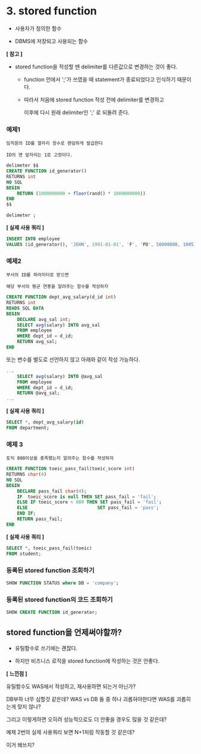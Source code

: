 # 3. stored function

- 사용자가 정의한 함수

- DBMS에 저장되고 사용되는 함수


**[ 참고 ]**

- stored function을 작성할 땐 delimiter를 다른값으로 변경하는 것이 좋다.

  - function 안에서 ';'가 쓰였을 때 statement가 종료되었다고 인식하기 때문이다.

  - 따라서 처음에 stored function 작성 전에 delimiter를 변경하고 

    이후에 다시 원래 delimiter인 ';' 로 되돌려 준다.  

### 예제1

```
임직원의 ID를 열자리 정수로 랜덤하게 발급한다 

ID의 맨 앞자리는 1로 고정이다.
```

```SQL
delimeter $$
CREATE FUNCTION id_generator()
RETURNS int
NO SQL
BEGIN
    RETURN (1000000000 + floor(rand() * 1000000000))
END
$$

delimeter ;
```

**[ 실제 사용 쿼리 ]**

```SQL
INSERT INTO employee
VALUES (id_generator(), 'JEHN', 1991-01-01', 'F', 'PO', 50000000, 1005)
```

### 예제2

```
부서의 ID를 파라미터로 받으면

해당 부서의 평균 연봉을 알려주는 함수를 작성하자
```

```SQL
CREATE FUNCTION dept_avg_salary(d_id int)
RETURNS int
READS SQL DATA
BEGIN
    DECLARE avg_sal int;
    SELECT avg(salary) INTO avg_sal
    FROM employee
    WHERE dept_id = d_id;
    RETURN avg_sal;
END
```

또는 변수를 별도로 선언하지 않고 아래와 같이 작성 가능하다.

```SQL
...
    SELECT avg(salary) INTO @avg_sal
    FROM employee
    WHERE dept_id = d_id;
    RETURN @avg_sal;
...
```

**[ 실제 사용 쿼리 ]**

```SQL
SELECT *, dept_avg_salary(id)
FROM department;
```

### 예제 3

```
토익 800이상을 충족했는지 알려주는 함수를 작성하자
```

```SQL
CREATE FUNCTION toeic_pass_fail(toeic_score int)
RETURNS char(4)
NO SQL
BEGIN
    DECLARE pass_fail char(4);
    IF  toeic_score is null THEN SET pass_fail = 'fail';
    ELSE IF toeic_score < 800 THEN SET pass_fail = 'fail';
    ELSE                          SET pass_fail = 'pass';
    END IF;
    RETURN pass_fail;
END
```

**[ 실제 사용 쿼리 ]**

```SQL
SELECT *, toeic_pass_fail(toeic)
FROM student;
```

### 등록된 stored function 조회하기

```SQL
SHOW FUNCTION STATUS where DB = 'company';
```

### 등록된 stored function의 코드 조회하기

```SQL 
SHOW CREATE FUNCTION id_generator;
```

## stored function을 언제써야할까?

- 유틸함수로 쓰기에는 괜찮다.

- 하지만 비즈니스 로직을 stored function에 작성하는 것은 안좋다.


**[ 느낀점 ]**

유틸함수도 WAS에서 작성하고, 재사용하면 되는거 아닌가?

DB부하 너무 심할것 같은데? WAS vs DB 둘 중 하나 괴롭혀야한다면 WAS를 괴롭히는게 맞지 않나? 

그리고 이렇게하면 오히려 성능적으로도 더 안좋을 경우도 많을 것 같은데?

예제 2번의 실제 사용쿼리 보면 N+1처럼 작동할 것 같은데?

이거 왜쓰지?